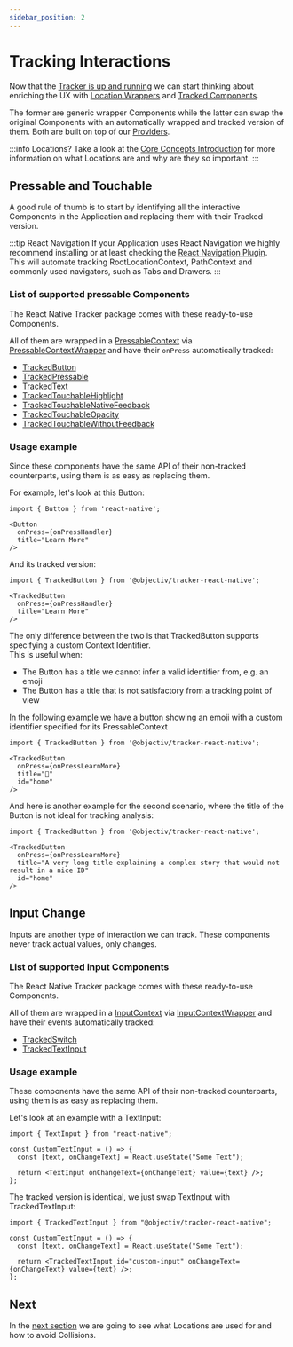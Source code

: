 ```yaml
---
sidebar_position: 2
---
```


# Tracking Interactions

Now that the [Tracker is up and running](/tracking/react-native/how-to-guides/getting-started.md) we can start thinking about enriching the UX with [Location Wrappers](/tracking/react-native/api-reference/locationWrappers/overview.md) and [Tracked Components](/tracking/react-native/api-reference/trackedComponents/overview.md).

The former are generic wrapper Components while the latter can swap the original Components with an automatically wrapped and tracked version of them. Both are built on top of our [Providers](/tracking/react-native/api-reference/common/providers/overview.md).

:::info Locations?
Take a look at the [Core Concepts Introduction](/tracking/core-concepts) for more information on what Locations are and why are they so important.
:::

## Pressable and Touchable
A good rule of thumb is to start by identifying all the interactive Components in the Application and replacing them with their Tracked version. 

:::tip React Navigation
If your Application uses React Navigation we highly recommend installing or at least checking the [React Navigation Plugin](/tracking/react-native/how-to-guides/getting-started.md#installing-react-navigation-plugin).  
This will automate tracking RootLocationContext, PathContext and commonly used navigators, such as Tabs and Drawers.
:::

### List of supported pressable Components
The React Native Tracker package comes with these ready-to-use Components.  

All of them are wrapped in a [PressableContext](/taxonomy/reference/location-contexts/PressableContext.md) via [PressableContextWrapper](/tracking/react-native/api-reference/locationWrappers/PressableContextWrapper.md) and have their `onPress` automatically tracked: 

- [TrackedButton](/tracking/react-native/api-reference/trackedComponents/TrackedButton.md)
- [TrackedPressable](/tracking/react-native/api-reference/trackedComponents/TrackedPressable.md)
- [TrackedText](/tracking/react-native/api-reference/trackedComponents/TrackedText.md)
- [TrackedTouchableHighlight](/tracking/react-native/api-reference/trackedComponents/TrackedTouchableHighlight.md)
- [TrackedTouchableNativeFeedback](/tracking/react-native/api-reference/trackedComponents/TrackedTouchableNativeFeedback.md)
- [TrackedTouchableOpacity](/tracking/react-native/api-reference/trackedComponents/TrackedTouchableOpacity.md)
- [TrackedTouchableWithoutFeedback](/tracking/react-native/api-reference/trackedComponents/TrackedTouchableWithoutFeedback.md)

### Usage example
Since these components have the same API of their non-tracked counterparts, using them is as easy as replacing them.

For example, let's look at this Button:
```tsx 
import { Button } from 'react-native';

<Button
  onPress={onPressHandler}
  title="Learn More"
/>
```

And its tracked version:
```tsx
import { TrackedButton } from '@objectiv/tracker-react-native';

<TrackedButton
  onPress={onPressHandler}
  title="Learn More"
/>
```

The only difference between the two is that TrackedButton supports specifying a custom Context Identifier.  
This is useful when:
- The Button has a title we cannot infer a valid identifier from, e.g. an emoji
- The Button has a title that is not satisfactory from a tracking point of view

In the following example we have a button showing an emoji with a custom identifier specified for its PressableContext 
```tsx
import { TrackedButton } from '@objectiv/tracker-react-native';

<TrackedButton
  onPress={onPressLearnMore}
  title="🏡"
  id="home"
/>
```

And here is another example for the second scenario, where the title of the Button is not ideal for tracking analysis:
```tsx
import { TrackedButton } from '@objectiv/tracker-react-native';

<TrackedButton
  onPress={onPressLearnMore}
  title="A very long title explaining a complex story that would not result in a nice ID"
  id="home"
/>
```

## Input Change
Inputs are another type of interaction we can track. These components never track actual values, only changes. 

### List of supported input Components
The React Native Tracker package comes with these ready-to-use Components.

All of them are wrapped in a [InputContext](/taxonomy/reference/location-contexts/InputContext.md) via [InputContextWrapper](/tracking/react-native/api-reference/locationWrappers/InputContextWrapper.md) and have their events automatically tracked:

- [TrackedSwitch](/tracking/react-native/api-reference/trackedComponents/TrackedSwitch.md)
- [TrackedTextInput](/tracking/react-native/api-reference/trackedComponents/TrackedTextInput.md)

### Usage example
These components have the same API of their non-tracked counterparts, using them is as easy as replacing them.

Let's look at an example with a TextInput:
```tsx
import { TextInput } from "react-native";

const CustomTextInput = () => {
  const [text, onChangeText] = React.useState("Some Text");

  return <TextInput onChangeText={onChangeText} value={text} />;
};
```

The tracked version is identical, we just swap TextInput with TrackedTextInput:
```tsx
import { TrackedTextInput } from "@objectiv/tracker-react-native";

const CustomTextInput = () => {
  const [text, onChangeText] = React.useState("Some Text");

  return <TrackedTextInput id="custom-input" onChangeText={onChangeText} value={text} />;
};
```

## Next
In the [next section](/tracking/react-native/how-to-guides/tracking-locations.md) we are going to see what Locations are used for and how to avoid Collisions.    